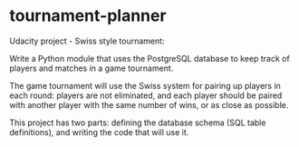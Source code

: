 # tournament-planner
Udacity project - Swiss style tournament:

Write a Python module that uses the PostgreSQL database to keep track of players and matches in a game tournament.

The game tournament will use the Swiss system for pairing up players in each round: players are not eliminated, and 
each player should be paired with another player with the same number of wins, or as close as possible.

This project has two parts: defining the database schema (SQL table definitions), and writing the code that will use it.
